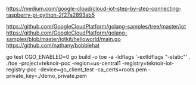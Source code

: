 


https://medium.com/google-cloud/cloud-iot-step-by-step-connecting-raspberry-pi-python-2f27a2893ab5

https://github.com/GoogleCloudPlatform/golang-samples/tree/master/iot
https://github.com/GoogleCloudPlatform/golang-samples/blob/master/iotkit/helloworld/main.go
https://github.com/nathany/bobblehat


go test
CGO_ENABLED=0 go build -o toe -a -ldflags '-extldflags "-static"' .
./toe -project=teknoir-poc -region=us-central1 -registry=teknoir-iot-registry-poc -device=go_client_test -ca_certs=roots.pem -private_key=./demo_private.pem